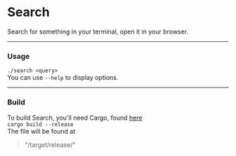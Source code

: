 # Search
Search for something in your terminal, open it in your browser.

---

### Usage
`./search <query>`  
You can use `--help` to display options.

---

### Build
To build Search, you'll need Cargo, found [here](https://www.rust-lang.org/)  
`cargo build --release`  
The file will be found at  
> "/target/release/"